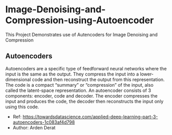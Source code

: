 # Image-Denoising-and-Compression-using-Autoencoder
This Project Demonstrates use of Autencoders for Image Denoising and Compression  
## Autoencoders
Autoencoders are a specific type of feedforward neural networks where the input is the same as the output. They compress the input into a lower-dimensional code and then reconstruct the output from this representation. The code is a compact “summary” or “compression” of the input, also called the latent-space representation.
An autoencoder consists of 3 components: encoder, code and decoder. The encoder compresses the input and produces the code, the decoder then reconstructs the input only using this code.
* Ref: https://towardsdatascience.com/applied-deep-learning-part-3-autoencoders-1c083af4d798
* Author: Arden Derat
